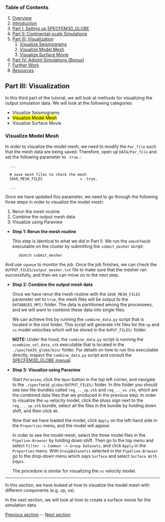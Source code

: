 ### Table of Contents
1. [Overview](/index.md)
2. [Introduction](/intro_specfem.md)
3. [Part I: Setting up SPECFEM3D_GLOBE](/setup_specfem3d.md)
4. [Part II: Continental-scale Simulations](/prepare_data.md)
5. [Part III: Visualization](/vis_seismo.md)
    1. [Visualize Seismograms](/vis_seismo.md)
    2. [Visualize Model Mesh](/vis_mesh.md)
    3. [Visualize Surface Movie](/vis_movie.md)
6. [Part IV: Adjoint Simulations (Bonus)](/run_adj_solver.md)
7. [Further Work](/further_work.md)
8. [Resources](/resources.md)


## Part III: Visualization

In this third part of the tutorial, we will look at methods for visualizing the
output simulation data. We will look at the following categories:

* Visualize Seismograms
* <mark>Visualize Model Mesh</mark>
* Visualize Surface Movie

### Visualize Model Mesh

In order to visualize the model mesh, we need to modify the `Par_file` such
that the mesh data are being saved. Therefore, open up `DATA/Par_file` and set
the following parameter to `.true.`:

      ...

      # save mesh files to check the mesh
      SAVE_MESH_FILES                 = .true.

      ...

Once we have updated this parameter, we need to go through the following three
steps in order to visualize the model mesh:

1. Rerun the mesh routine
2. Combine the output mesh data
3. Visualize using Paraview

* **Step 1: Rerun the mesh routine**
  
  This step is identical to what we did in Part II. We run the `xmeshfem3D`
  executable on the cluster by submitting the `submit_mesher` script:

```shell
      sbatch submit_mesher
```
  And use `squeue` to monitor the job. Once the job finishes, we can check the
  `OUTPUT_FILES/output_mesher.txt` file to make sure that the mesher ran
  successfully, and then we can move on to the next step.

* **Step 2: Combine the output mesh data**

  Once we have rerun the mesh routine with the `SAVE_MESH_FILES` parameter set
  to `true`, the mesh files will be output to the `DATABASES_MPI/` folder. The
  data is partitioned among the processees, and we will want to combine these
  data into single files.

  We can achieve this by running the `combine_data.py` script that is located
  in the root folder. This script will generate `VTK` files for the `vp` and
  `vs` model velocities which will be stored in the `OUPUT_FILES/` folder.

  **NOTE:** Under the hood, the `combine_data.py` script is running the
  `xcombine_vol_data_vtk` executable that is located in the
  `./specfem3d_globe/bin/` folder. For details on how to run this executable
  directly, inspect the `combine_data.py` script and consult the
  [SPECFEM3D_GLOBE manual](https://specfem3d-globe.readthedocs.io/en/latest/10_graphics/?highlight=xcombine_vol_data).

* **Step 3: Visualize using Paraview**

  Start `Paraview`, click the `Open` button in the top left corner, and navigate
  to the `./specfem3d_globe/OUTPUT_FILES/` folder. In this folder you should
  see two file-bundles called `reg_.._vp.vtk` and `reg_.._vs.vtk`, which are
  the combined data files that we produced in the previous step. In order to
  visualize the `vp` velocity model, click the pluss sign next to the 
  `reg_.._vp.vtk` bundle, select all the files in the bundle by holding down
  shift, and then click `OK`.

  Now that we have loaded the model, click `Apply` on the left-hand side in the
  `Properties` menu, and the model will appear.

  In order to see the model mesh, select the three model files in the
  `Pipeline-Browser` by holding down shift. Then go to the top menu and select
  `Filter -> Common -> Group Datasets`, and click `Apply` in the `Properties`
  menu. With `GroupDatasets1` selected in the `Pipeline-Browser` go to the
  drop-down menu which says `Surface` and select `Surface With Edges`.

  The procedure is similar for visualizing the `vs` velocity model.

---
In this section, we have looked at how to visualize the model mesh with different
components (e.g. vp, vs).

In the next section, we will look at how to create a surface movie for the
simulation data.

[Previous section](/vis_seismo.md) -- [Next section](/vis_movie.md)
